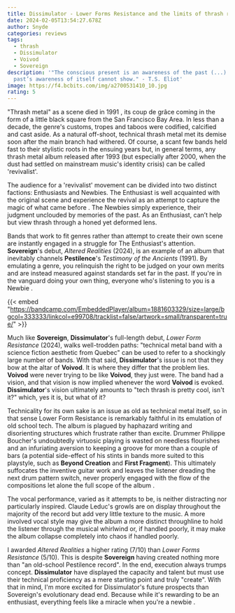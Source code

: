 ```yaml
---
title: Dissimulator - Lower Forms Resistance and the limits of thrash revivalism
date: 2024-02-05T13:54:27.678Z
author: Snyde
categories: reviews
tags:
  - thrash
  - Dissimulator
  - Voivod
  - Sovereign
description: '"The conscious present is an awareness of the past (...) which the
  past’s awareness of itself cannot show." - T.S. Eliot'
image: https://f4.bcbits.com/img/a2700531410_10.jpg
rating: 5
---
```

"Thrash metal" as a scene died in 1991 , its coup de grâce coming in the form of a little black square from the San Francisco Bay Area. In less than a decade, the genre's customs, tropes and taboos were codified, calcified and cast aside. As a natural off-shoot, technical thrash metal met its demise soon after the main branch had withered. Of course, a scant few bands held fast to their stylistic roots in the ensuing years but, in general terms, any thrash metal album released after 1993 (but especially after 2000, when the dust had settled on mainstream music's identity crisis) can be called 'revivalist'. 

The audience for a 'revivalist' movement can be divided into two distinct factions: Enthusiasts and Newbies. The Enthusiast is well acquainted with the original scene and experience the revival as an attempt to capture the magic of what came before . The Newbies simply experience, their judgment unclouded by memories of the past. As an Enthusiast, can’t help but view thrash through a honed yet deformed lens.  

Bands that work to fit genres rather than attempt to create their own scene are instantly engaged in a struggle for The Enthusiast's attention. **Sovereign**'s debut, *Altered Realities* (2024), is an example of an album that inevitably channels **Pestilence**'s *Testimony of the Ancients* (1991). By  emulating a genre, you relinquish the right to be judged on your own merits and are instead measured against standards set far in the past. If you're in the vanguard doing your own thing, everyone who's listening to you is a Newbie . 

{{< embed "https://bandcamp.com/EmbeddedPlayer/album=1881603329/size=large/bgcol=333333/linkcol=e99708/tracklist=false/artwork=small/transparent=true/" >}}

Much like **Sovereign**, **Dissimulator**'s full-length debut, *Lower Form Resistance* (2024), walks well-trodden paths: "technical metal band with a science fiction aesthetic from Quebec" can be used to refer to a shockingly large number of bands. With that said, **Dissimulator**'s issue is not that they bow at the altar of **Voivod**. It is where they differ that the problem lies. **Voivod** were never trying to be like **Voivod**, they just were. The band had a vision, and that vision is now implied whenever the word **Voivod** is evoked. **Dissimulator**'s vision ultimately amounts to "tech thrash is pretty cool, isn't it?" which, yes it is, but what of it?

Technicality for its own sake is an issue as old as technical metal itself, so in that sense Lower Form Resistance is remarkably faithful in its emulation of old school tech. The album is plagued by haphazard writing and disorienting structures which frustrate rather than excite. Drummer Philippe Boucher's undoubtedly virtuosic playing is wasted on needless flourishes and an infuriating aversion to keeping a groove for more than a couple of bars (a potential side-effect of his stints in bands more suited to this playstyle, such as **Beyond Creation** and **First Fragment**). This ultimately suffocates the inventive guitar work and leaves the listener dreading the next drum pattern switch, never properly engaged with the flow of the compositions let alone the full scope of the album .

The vocal performance, varied as it attempts to be, is neither distracting nor particularly inspired. Claude Leduc's growls are on display throughout the majority of the record but add very little texture to the music. A more involved vocal style may give the album a more distinct throughline to hold the listener through the musical whirlwind or, if handled poorly, it may make the album collapse completely into chaos if handled poorly.

I awarded *Altered Realities* a higher rating (7/10) than *Lower Forms Resistance* (5/10). This is despite **Sovereign** having created nothing more than "an old-school Pestilence record". In the end, execution always trumps concept. **Dissimulator** have displayed the capacity and talent but must use their technical proficiency as a mere starting point and truly "create". With that in mind, I'm more excited for Dissimulator's future prospects than Sovereign's evolutionary dead end.  Because while it's rewarding to be an enthusiast, everything feels like a miracle when you're a newbie .